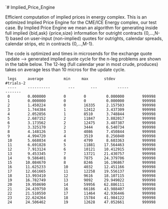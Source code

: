 `# Implied_Price_Engine

Efficient computation of implied prices in energy complex. This is an
optimized Implied Price Engine for the CME/ICE Energy complex, our
test case. By Implied Price Engine we mean an algorithm for generating
inside full implied {bid,ask} {price,size} information for outright
contracts {0,...,N-1} based on user-input (non-implied) quotes for
outrights, calendar spreads, calendar strips, etc in contracts
{0,...,M-1}. 

The code is optimized and times in microsends for the exchange quote update --> generated implied quote cycle for the n-leg problems are shown in the table below. The 12-leg (full calendar year in most crude, produces) takes on average less than 10 micros for the update cycle.

```
 legs     average         min     max       stdev              #trials-2
 ----     ----------        ---       ---         -----                -------
 0        0.000000        0        0         0.000000        999998
 1        0.000000        0        0         0.000000        999998
 2        1.450224        0        16335     2.157503        999998
 3        1.744384        1        12412     3.437309        999998
 4        2.052856        1        8510      3.748844        999998
 5        2.687152        2        11847     3.882017        999998
 6        3.173562        2        12475     3.407387        999998
 7        3.325170        2        3444      6.540734        999998
 8        4.148126        3        4086      7.450844        999998
 9        4.994720        4        3519      8.256040        999998
 10       5.668034        4        4799      8.603363        999998
 11       6.691828        5        11881    17.564463        999998
 12       7.913124        6        10121    10.412915        999998
 13       9.453345        7        13721    21.430757        999998
 14       9.586401        8        7875     24.379706        999998
 15      10.084670        8        8246     16.196867        999998
 16      11.625233        10       4032     12.451166        999998
 17      12.661665        11       12258    19.556137        999998
 18      13.993410        12       9616     18.107115        999998
 19      16.782749        13       9092     29.949022        999998
 20      19.950690        14       59956    62.886111        999998
 21      24.439750        16       66186    43.988407        999998
 22      21.510550        17       11464    42.936446        999998
 23      22.624264        18       15784    41.984122        999998
 24      24.506462        19       12628    47.052661        999998
```
